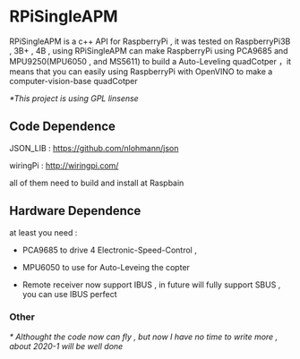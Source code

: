 # RPiSingleAPM

RPiSingleAPM is a c++ API for RaspberryPi , it was tested on RaspberryPi3B , 3B+ , 4B , using RPiSingleAPM can make RaspberryPi using
PCA9685 and MPU9250(MPU6050 , and MS5611) to build a Auto-Leveling quadCotper ，it means that you can easily using RaspberryPi with OpenVINO to make a 
computer-vision-base quadCotper

*\*This project is using GPL linsense*

## Code Dependence
JSON_LIB : https://github.com/nlohmann/json

wiringPi : http://wiringpi.com/

all of them need to build and install at Raspbain

## Hardware Dependence
at least you need :

 - PCA9685 to drive 4 Electronic-Speed-Control , 

 - MPU6050 to use for Auto-Leveing the copter

 - Remote receiver now support IBUS , in future will fully support SBUS , you can use IBUS perfect


### Other

*\* Althought the code now can fly , but now I have no time to write more , about 2020-1 will be well done*
